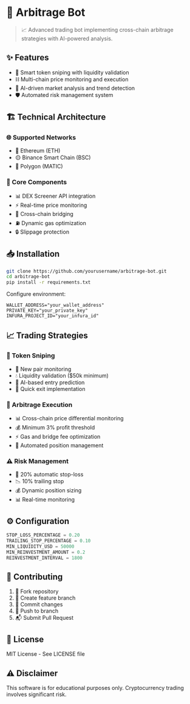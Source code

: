 # 🤖 Arbitrage Bot

> 📈 Advanced trading bot implementing cross-chain arbitrage strategies with AI-powered analysis.

## ✨ Features

- 🎯 Smart token sniping with liquidity validation
- ⛓️ Multi-chain price monitoring and execution
- 🧠 AI-driven market analysis and trend detection
- 🛡️ Automated risk management system

## 🏗️ Technical Architecture

### 🌐 Supported Networks

- 💎 Ethereum (ETH)
- 🟡 Binance Smart Chain (BSC)
- 🔷 Polygon (MATIC)

### 🔧 Core Components

- 📊 DEX Screener API integration
- ⚡ Real-time price monitoring
- 🌉 Cross-chain bridging
- ⛽ Dynamic gas optimization
- 🔒 Slippage protection

## 📥 Installation

```bash
git clone https://github.com/yourusername/arbitrage-bot.git
cd arbitrage-bot
pip install -r requirements.txt
```

Configure environment:

```env
WALLET_ADDRESS="your_wallet_address"
PRIVATE_KEY="your_private_key"
INFURA_PROJECT_ID="your_infura_id"
```

## 📈 Trading Strategies

### 🎯 Token Sniping

- 👀 New pair monitoring
- 💧 Liquidity validation ($50k minimum)
- 🤖 AI-based entry prediction
- 🚪 Quick exit implementation

### 💱 Arbitrage Execution

- 📊 Cross-chain price differential monitoring
- 💰 Minimum 3% profit threshold
- ⚡ Gas and bridge fee optimization
- 🔄 Automated position management

### ⚠️ Risk Management

- 🛑 20% automatic stop-loss
- 📉 10% trailing stop
- 💰 Dynamic position sizing
- 📊 Real-time monitoring

## ⚙️ Configuration

```python
STOP_LOSS_PERCENTAGE = 0.20
TRAILING_STOP_PERCENTAGE = 0.10
MIN_LIQUIDITY_USD = 50000
MIN_REINVESTMENT_AMOUNT = 0.2
REINVESTMENT_INTERVAL = 1800
```

## 🤝 Contributing

1. 🔀 Fork repository
2. 🌿 Create feature branch
3. 💾 Commit changes
4. 🚀 Push to branch
5. 📬 Submit Pull Request

## 📜 License

MIT License - See LICENSE file

## ⚠️ Disclaimer

This software is for educational purposes only. Cryptocurrency trading involves significant risk.
